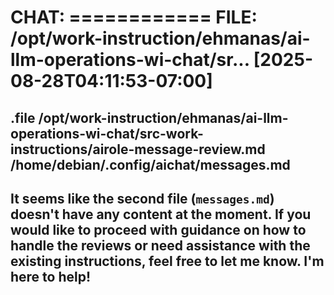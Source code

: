 # CHAT: ============ FILE: /opt/work-instruction/ehmanas/ai-llm-operations-wi-chat/sr... [2025-08-28T04:11:53-07:00]
.file /opt/work-instruction/ehmanas/ai-llm-operations-wi-chat/src-work-instructions/airole-message-review.md /home/debian/.config/aichat/messages.md
--------
It seems like the second file (`messages.md`) doesn't have any content at the moment. If you would like to proceed with guidance on how to handle the reviews or need assistance with the existing instructions, feel free to let me know. I'm here to help!
--------

